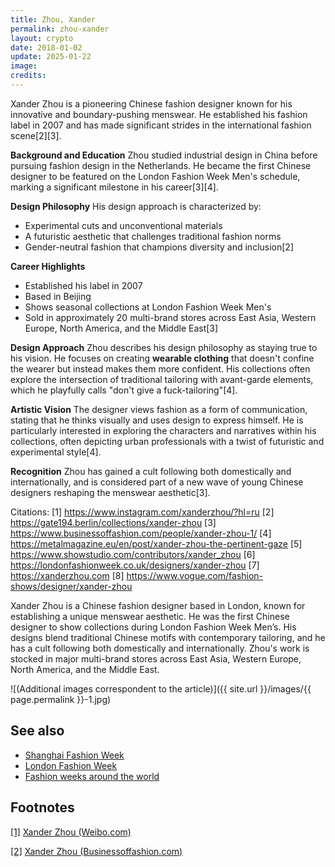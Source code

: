 ```yaml
---
title: Zhou, Xander
permalink: zhou-xander
layout: crypto
date: 2018-01-02
update: 2025-01-22
image:
credits:
---
```


Xander Zhou is a pioneering Chinese fashion designer known for his innovative and boundary-pushing menswear. He established his fashion label in 2007 and has made significant strides in the international fashion scene[2][3].

**Background and Education**
Zhou studied industrial design in China before pursuing fashion design in the Netherlands. He became the first Chinese designer to be featured on the London Fashion Week Men's schedule, marking a significant milestone in his career[3][4].

**Design Philosophy**
His design approach is characterized by:
- Experimental cuts and unconventional materials
- A futuristic aesthetic that challenges traditional fashion norms
- Gender-neutral fashion that champions diversity and inclusion[2]

**Career Highlights**
- Established his label in 2007
- Based in Beijing
- Shows seasonal collections at London Fashion Week Men's
- Sold in approximately 20 multi-brand stores across East Asia, Western Europe, North America, and the Middle East[3]

**Design Approach**
Zhou describes his design philosophy as staying true to his vision. He focuses on creating **wearable clothing** that doesn't confine the wearer but instead makes them more confident. His collections often explore the intersection of traditional tailoring with avant-garde elements, which he playfully calls "don't give a fuck-tailoring"[4].

**Artistic Vision**
The designer views fashion as a form of communication, stating that he thinks visually and uses design to express himself. He is particularly interested in exploring the characters and narratives within his collections, often depicting urban professionals with a twist of futuristic and experimental style[4].

**Recognition**
Zhou has gained a cult following both domestically and internationally, and is considered part of a new wave of young Chinese designers reshaping the menswear aesthetic[3].

Citations:
[1] https://www.instagram.com/xanderzhou/?hl=ru
[2] https://gate194.berlin/collections/xander-zhou
[3] https://www.businessoffashion.com/people/xander-zhou-1/
[4] https://metalmagazine.eu/en/post/xander-zhou-the-pertinent-gaze
[5] https://www.showstudio.com/contributors/xander_zhou
[6] https://londonfashionweek.co.uk/designers/xander-zhou
[7] https://xanderzhou.com
[8] https://www.vogue.com/fashion-shows/designer/xander-zhou

Xander Zhou is a Chinese fashion designer based in London, known for establishing a unique menswear aesthetic. He was the first Chinese designer to show collections during London Fashion Week Men’s. His designs blend traditional Chinese motifs with contemporary tailoring, and he has a cult following both domestically and internationally. Zhou's work is stocked in major multi-brand stores across East Asia, Western Europe, North America, and the Middle East.

![(Additional images correspondent to the article)]({{ site.url }}/images/{{ page.permalink }}-1.jpg)

## See also

+ [Shanghai Fashion Week](shanghai-fashion-week)
+ [London Fashion Week](london-fashion-week)
+ [Fashion weeks around the world](fashion-weeks-around-the-world)

## Footnotes

[[1]](#a1) [Xander Zhou (Weibo.com)](https://www.weibo.com/xanderzhou?nick=XanderZhou&is_hot=1)

[[2]](#a2) [Xander Zhou (Businessoffashion.com)](https://www.businessoffashion.com/community/people/xander-zhou-1)
